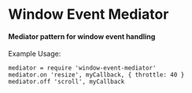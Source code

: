 # Window Event Mediator
#### Mediator pattern for window event handling

Example Usage:

```
mediator = require 'window-event-mediator'
mediator.on 'resize', myCallback, { throttle: 40 }
mediator.off 'scroll', myCallback
```
